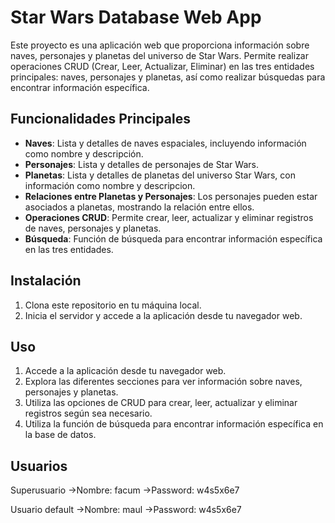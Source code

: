 # Star Wars Database Web App

Este proyecto es una aplicación web que proporciona información sobre naves, personajes y planetas del universo de Star Wars. Permite realizar operaciones CRUD (Crear, Leer, Actualizar, Eliminar) en las tres entidades principales: naves, personajes y planetas, así como realizar búsquedas para encontrar información específica.

## Funcionalidades Principales

- **Naves**: Lista y detalles de naves espaciales, incluyendo información como nombre y descripción.
- **Personajes**: Lista y detalles de personajes de Star Wars.
- **Planetas**: Lista y detalles de planetas del universo Star Wars, con información como nombre y descripcion.
- **Relaciones entre Planetas y Personajes**: Los personajes pueden estar asociados a planetas, mostrando la relación entre ellos.
- **Operaciones CRUD**: Permite crear, leer, actualizar y eliminar registros de naves, personajes y planetas.
- **Búsqueda**: Función de búsqueda para encontrar información específica en las tres entidades.

## Instalación

1. Clona este repositorio en tu máquina local.
5. Inicia el servidor y accede a la aplicación desde tu navegador web.

## Uso

1. Accede a la aplicación desde tu navegador web.
2. Explora las diferentes secciones para ver información sobre naves, personajes y planetas.
3. Utiliza las opciones de CRUD para crear, leer, actualizar y eliminar registros según sea necesario.
4. Utiliza la función de búsqueda para encontrar información específica en la base de datos.

## Usuarios
Superusuario
->Nombre: facum
->Password: w4s5x6e7

Usuario default
->Nombre: maul
->Password: w4s5x6e7

